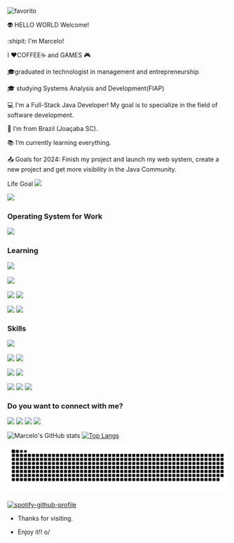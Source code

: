![favorito](https://user-images.githubusercontent.com/109104085/183504845-adc13395-c61a-46e2-8db0-5197cc28002d.gif)

:alien: HELLO WORLD Welcome!

:shipit: I'm Marcelo!
 
 I :heart:COFFEE:coffee: and GAMES :video_game:

:mortar_board:graduated in technologist in management and entrepreneurship

:mortar_board: studying Systems Analysis and Development(FIAP)

:computer: I'm a Full-Stack Java Developer!
My goal is to specialize in the field of software development.

:house_with_garden: I’m from Brazil (Joaçaba SC).

:books: I’m currently learning everything.

:outbox_tray: Goals for 2024: Finish my project and launch my web system, create a new project and get more visibility in the Java Community. 

 Life Goal ![](https://aleen42.github.io/badges/src/lamborghini.svg)

![](https://komarev.com/ghpvc/?username=your-github-MarceloVelasque&label=PROFILE+VIEWS)

### Operating System for Work ###
![](https://img.shields.io/badge/Ubuntu-E95420?style=for-the-badge&logo=ubuntu&logoColor=white)

### Learning ###

![](https://img.shields.io/badge/Kali_Linux-557C94?style=for-the-badge&logo=kali-linux&logoColor=white)

![](https://img.shields.io/badge/Ruby-CC342D?style=for-the-badge&logo=ruby&logoColor=white)

![](https://img.shields.io/badge/HTML5-E34F26?style=for-the-badge&logo=html5&logoColor=white)
![](https://img.shields.io/badge/CSS3-1572B6?style=for-the-badge&logo=css3&logoColor=white)

![](https://img.shields.io/badge/Angular-DD0031?style=for-the-badge&logo=angular&logoColor=white)
![](https://img.shields.io/badge/Ruby_on_Rails-CC0000?style=for-the-badge&logo=ruby-on-rails&logoColor=white)


### Skills ###
[![](https://img.shields.io/badge/Java-ED8B00?style=for-the-badge&logo=java&logoColor=white)](https://www.java.com/en/download/help/java8.html)

![](https://img.shields.io/badge/MySQL-00000F?style=for-the-badge&logo=mysql&logoColor=white)
![](https://img.shields.io/badge/GIT-E44C30?style=for-the-badge&logo=git&logoColor=white)

[![](https://img.shields.io/badge/VSCode-0078D4?style=for-the-badge&logo=visual%20studio%20code&logoColor=white)](https://code.visualstudio.com/)
![](https://img.shields.io/badge/VIM-%2311AB00.svg?&style=for-the-badge&logo=vim&logoColor=white)

[![](https://img.shields.io/badge/Spring-6DB33F?style=for-the-badge&logo=spring&logoColor=white)](https://spring.io/)
[![](https://img.shields.io/badge/Oracle-F80000?style=for-the-badge&logo=Oracle&logoColor=white)](https://www.oracle.com/br/index.html)
[![](https://img.shields.io/badge/Eclipse-2C2255?style=for-the-badge&logo=eclipse&logoColor=white)](https://www.eclipse.org/downloads/)



### Do you want to connect with me? ###
[![](https://img.shields.io/badge/Instagram-E4405F?style=for-the-badge&logo=instagram&logoColor=white)](https://www.instagram.com/marcelovelasque_ceo/)
[![](https://img.shields.io/badge/-LinkedIn-blue?style=flat-square&logo=Linkedin&logoColor=white&link=https://www.linkedin.com/in/marcelo-velasque-23b9851b2/)]( https://www.linkedin.com/in/marcelo-velasque-23b9851b2/)
[![](https://img.shields.io/badge/Gmail-D14836?style=for-the-badge&logo=gmail&logoColor=white)](mailto:marcelllo.velasque14k@gmail.com)
[![](https://img.shields.io/badge/WhatsApp-25D366?style=for-the-badge&logo=whatsapp&logoColor=white)](https://api.whatsapp.com/send?phone=554999146427)

![Marcelo's GitHub stats](https://github-readme-stats.vercel.app/api?username=MarceloVelasque&theme=radical&show_icons=true)
[![Top Langs](https://github-readme-stats.vercel.app/api/top-langs/?username=MarceloVelasque&theme=radical)](https://github.com/anuraghazra/github-readme-stats)

<p dir="auto"><a target="_blank" rel="noopener noreferrer" href="https://github.com/dantonbertuol/dantonbertuol/blob/output/github-contribution-grid-snake.svg"><img src="https://github.com/dantonbertuol/dantonbertuol/raw/output/github-contribution-grid-snake.svg" alt="Snake animation" style="max-width: 100%;"></a></p>

[![spotify-github-profile](https://spotify-github-profile.vercel.app/api/view?uid=marcelllo.velasque14k&cover_image=true&theme=default&bar_color=d91717&bar_color_cover=true)](https://spotify-github-profile.vercel.app/api/view?uid=marcelllo.velasque14k&redirect=true)

- Thanks for visiting.

- Enjoy it!! o/

